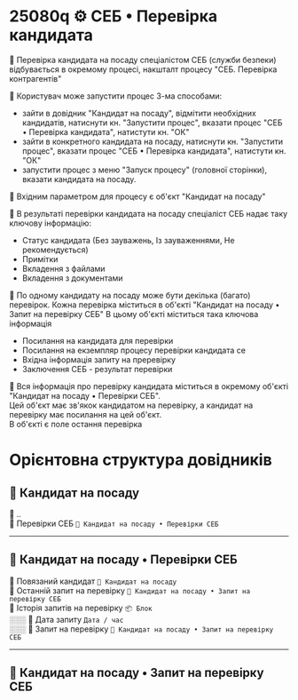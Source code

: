 ﻿# 25080q ⚙️ СЕБ • Перевірка кандидата

🔹 Перевірка кандидата на посаду спеціалістом СЕБ (служби безпеки) відбувається в окремому процесі, накшталт процесу "СЕБ. Перевірка контрагентів"

🔹 Користувач може запустити процес 3-ма способами:
- зайти в довідник "Кандидат на посаду", відмітити необхідних кандидатів, натиснути кн. "Запустити процес", вказати процес "СЕБ • Перевірка кандидата", натистути кн. "ОК"
- зайти в конкретного кандидата на посаду, натиснути кн. "Запустити процес", вказати процес "СЕБ • Перевірка кандидата", натистути кн. "ОК"
- запустити процес з меню "Запуск процесу" (головної сторінки), вказати кандидата на посаду.

🔹 Вхідним параметром для процесу є об'єкт "Кандидат на посаду"

🔹 В результаті перевірки кандидата на посаду спеціаліст СЕБ надає таку ключову інформацію:  
- Статус кандидата (Без зауважень, Із зауваженнями, Не рекомендується)  
- Примітки  
- Вкладення з файлами
- Вкладення з документами

🔹 По одному кандидату на посаду може бути декілька (багато) перевірок. Кожна перевірка міститься в об'єкті "Кандидат на посаду • Запит на перевірку СЕБ"
В цьому об'єкті міститься така ключова інформація 
- Посилання на кандидата для перевірки
- Посилання на екземпляр процесу перевірки кандидата се
- Вхідна інформація запиту на преревірку
- Заключення СЕБ - результат перевірки

🔹 Вся інформація про перевірку кандидата міститься в окремому об'єкті "Кандидат на посаду • Перевірки СЕБ".  
Цей об'єкт має зв'якок кандидатом на перевірку, а кандидат на перевірку має посилання на цей об'єкт.  
В об'єкті є поле остання перевірка



# Орієнтовна структура довідників

## 📘 Кандидат на посаду

📏 ..  
📏 Перевірки СЕБ `📘 Кандидат на посаду • Перевірки СЕБ`  

---


## 📘 Кандидат на посаду • Перевірки СЕБ

📏 Повязаний кандидат `📘 Кандидат на посаду`  
📏 Останній запит на перевірку `📘 Кандидат на посаду • Запит на перевірку СЕБ`  
📐 Історія запитів на перевірку `📦 Блок`  
░░░ 📏 Дата запиту `Дата / час`  
░░░ 📏 Запит на перевірку `📘 Кандидат на посаду • Запит на перевірку СЕБ`  

---

## 📘 Кандидат на посаду • Запит на перевірку СЕБ